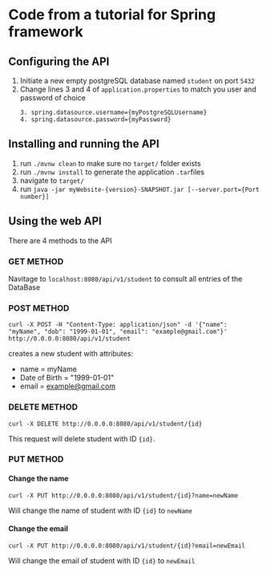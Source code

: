 # Code from a tutorial for Spring framework

## Configuring the API
1. Initiate a new empty postgreSQL database named `student` on port `5432`
2. Change lines 3 and 4 of `application.properties` to match you user and password of choice
    ```
    3. spring.datasource.username={myPostgreSQLUsername}
    4. spring.datasource.password={myPassword}
    ```

## Installing and running the API
1. run `./mvnw clean` to make sure no `target/` folder exists
2. run `./mvnw install` to generate the application `.tar`files
3. navigate to `target/`
4. run `java -jar myWebsite-{version}-SNAPSHOT.jar [--server.port={Port number}]`

## Using the web API
There are 4 methods to the API
### GET METHOD
Navitage to `localhost:8080/api/v1/student` to consult all entries of the DataBase

### POST METHOD
`curl -X POST -H "Content-Type: application/json" -d '{"name": "myName", "dob": "1999-01-01", "email": "example@gmail.com"}' http://0.0.0.0:8080/api/v1/student`

creates a new student with attributes: 
* name = myName
* Date of Birth = "1999-01-01"
* email = example@gmail.com

### DELETE METHOD
`curl -X DELETE http://0.0.0.0:8080/api/v1/student/{id}`

This request will delete student with ID `{id}`.

### PUT METHOD
#### Change the name
`curl -X PUT http://0.0.0.0:8080/api/v1/student/{id}?name=newName`

Will change the name of student with ID `{id}` to `newName`

#### Change the email
`curl -X PUT http://0.0.0.0:8080/api/v1/student/{id}?email=newEmail`

Will change the email of student with ID `{id}` to `newEmail`


